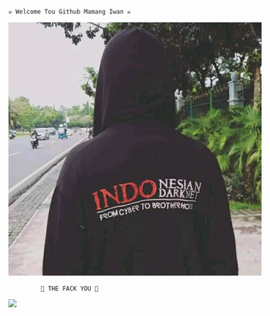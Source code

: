  
    ☠️ Welcome Tou Github Mamang Iwan ☠️

<img src="https://github.com/IWAN-404/IWAN-404/blob/main/IWAN%20MAMANG%20HEKEL/FB_IMG_16151794358606576.jpg">









             🖕 THE FACK YOU 🖕

 

<img src="https://giffiles.alphacoders.com/120/120248.gif">

